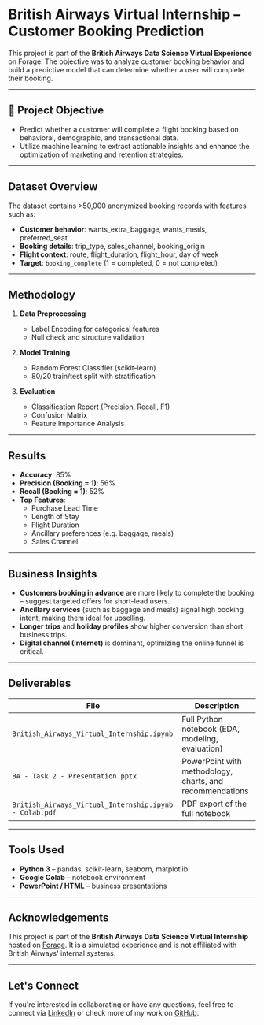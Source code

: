 # British Airways Virtual Internship – Customer Booking Prediction

This project is part of the **British Airways Data Science Virtual Experience** on Forage. The objective was to analyze customer booking behavior and build a predictive model that can determine whether a user will complete their booking.

---

## 🎯 Project Objective

- Predict whether a customer will complete a flight booking based on behavioral, demographic, and transactional data.
- Utilize machine learning to extract actionable insights and enhance the optimization of marketing and retention strategies.

---

## Dataset Overview

The dataset contains >50,000 anonymized booking records with features such as:

- **Customer behavior**: wants_extra_baggage, wants_meals, preferred_seat
- **Booking details**: trip_type, sales_channel, booking_origin
- **Flight context**: route, flight_duration, flight_hour, day of week
- **Target**: `booking_complete` (1 = completed, 0 = not completed)

---

## Methodology

1. **Data Preprocessing**
   - Label Encoding for categorical features
   - Null check and structure validation

2. **Model Training**
   - Random Forest Classifier (scikit-learn)
   - 80/20 train/test split with stratification

3. **Evaluation**
   - Classification Report (Precision, Recall, F1)
   - Confusion Matrix
   - Feature Importance Analysis

---

## Results

- **Accuracy**: 85%
- **Precision (Booking = 1)**: 56%
- **Recall (Booking = 1)**: 52%
- **Top Features**:
  - Purchase Lead Time
  - Length of Stay
  - Flight Duration
  - Ancillary preferences (e.g. baggage, meals)
  - Sales Channel

---

## Business Insights

- **Customers booking in advance** are more likely to complete the booking – suggest targeted offers for short-lead users.
- **Ancillary services** (such as baggage and meals) signal high booking intent, making them ideal for upselling.
- **Longer trips** and **holiday profiles** show higher conversion than short business trips.
- **Digital channel (Internet)** is dominant, optimizing the online funnel is critical.

---

## Deliverables

| File | Description |
|------|-------------|
| `British_Airways_Virtual_Internship.ipynb` | Full Python notebook (EDA, modeling, evaluation) |
| `BA - Task 2 - Presentation.pptx` | PowerPoint with methodology, charts, and recommendations |
| `British_Airways_Virtual_Internship.ipynb - Colab.pdf` | PDF export of the full notebook |

---

## Tools Used

- **Python 3** – pandas, scikit-learn, seaborn, matplotlib
- **Google Colab** – notebook environment
- **PowerPoint / HTML** – business presentations

---

## Acknowledgements

This project is part of the **British Airways Data Science Virtual Internship** hosted on [Forage](https://www.theforage.com/). It is a simulated experience and is not affiliated with British Airways' internal systems.

---

## Let's Connect

If you're interested in collaborating or have any questions, feel free to connect via [LinkedIn](https://linkedin.com/in/your-profile) or check more of my work on [GitHub](https://github.com/your-profile).
